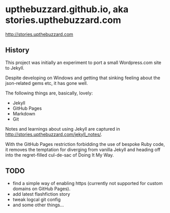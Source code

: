 # upthebuzzard.github.io, aka stories.upthebuzzard.com

http://stories.upthebuzzard.com

## History

This project was initially an experiment to port a small Wordpress.com site to Jekyll.

Despite developing on Windows and getting that sinking feeling about the json-related gems etc, it has gone well.

The following things are, basically, lovely:

* Jekyll
* GitHub Pages
* Markdown
* Git

Notes and learnings about using Jekyll are captured in http://stories.upthebuzzard.com/jekyll_notes/.

With the GitHub Pages restriction forbidding the use of bespoke Ruby code, it removes the temptation for diverging from vanilla Jekyll and heading off into the regret-filled cul-de-sac of Doing It My Way.

## TODO

* find a simple way of enabling https (currently not supported for custom domains on GitHub Pages).
* add latest flashfiction story
* tweak logcal git config
* and some other things...
